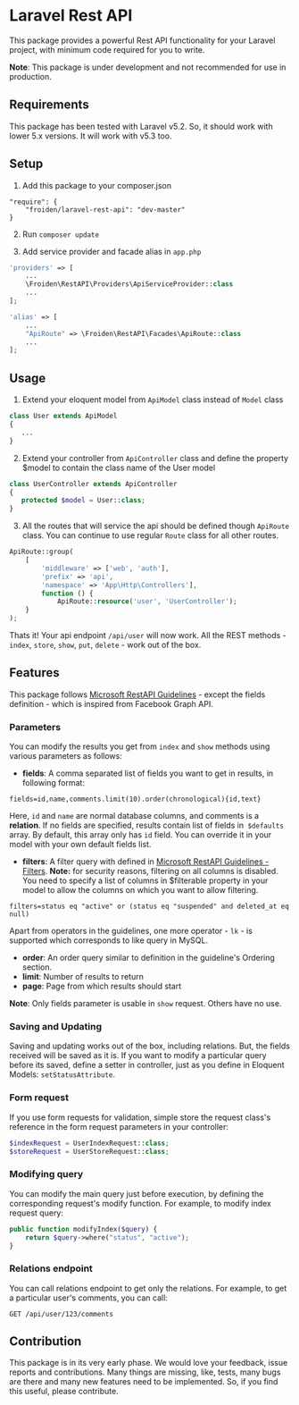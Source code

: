 # Laravel Rest API
This package provides a powerful Rest API functionality for your Laravel project, with minimum code required for you to write.

**Note**: This package is under development and not recommended for use in production.

## Requirements
This package has been tested with Laravel v5.2. So, it should work with lower 5.x versions. It will work with v5.3 too.

## Setup
1) Add this package to your composer.json
```
"require": {
    "froiden/laravel-rest-api": "dev-master"
}
```

2) Run `composer update`

3) Add service provider and facade alias in `app.php`

```PHP
'providers' => [
	...
    \Froiden\RestAPI\Providers\ApiServiceProvider::class
	...
];

'alias' => [
	...
    "ApiRoute" => \Froiden\RestAPI\Facades\ApiRoute::class
	...
];
```

## Usage
1) Extend your eloquent model from `ApiModel` class instead of `Model` class

```PHP
class User extends ApiModel
{
   ...
}
```

2) Extend your controller from `ApiController` class and define the property $model to contain the class name of the User model

```PHP
class UserController extends ApiController
{
   protected $model = User::class;
}
```

3) All the routes that will service the api should be defined though `ApiRoute` class. You can continue to use 
regular `Route` class for all other routes.

```PHP
ApiRoute::group(
	[
		'middleware' => ['web', 'auth'],
		'prefix' => 'api',
		'namespace' => 'App\Http\Controllers'],
		function () {
    		ApiRoute::resource('user', 'UserController');
	}
);
```

Thats it! Your api endpoint `/api/user` will now work. All the REST methods - `index`, `store`, `show`, `put`, `delete` - work out of the box.

## Features

This package follows [Microsoft RestAPI Guidelines](https://github.com/Microsoft/api-guidelines/blob/master/Guidelines.md) - except the fields definition - which is inspired from Facebook Graph API.

### Parameters

You can modify the results you get from `index` and `show` methods using various parameters as follows:

* **fields**: A comma separated list of fields you want to get in results, in following format:

```
fields=id,name,comments.limit(10).order(chronological){id,text}
```

Here, `id` and `name` are normal database columns, and comments is a **relation**. If no fields are specified, results contain list of fields in` $defaults` array. By default, this array only has `id` field. You can override it in your model with your own default fields list.

* **filters**: A filter query with defined in [Microsoft RestAPI Guidelines - Filters](https://github.com/Microsoft/api-guidelines/blob/master/Guidelines.md#97-filtering). **Note:** for security reasons, filtering on all columns is disabled. You need to specify a list of columns in $filterable property in your model to allow the columns on which you want to allow filtering.

```
filters=status eq "active" or (status eq "suspended" and deleted_at eq null)
```
Apart from operators in the guidelines, one more operator - `lk` - is supported which corresponds to like query in MySQL.

* **order**: An order query similar to definition in the guideline's Ordering section.
* **limit**: Number of results to return
* **page**: Page from which results should start

**Note**: Only fields parameter is usable in `show` request. Others have no use.

### Saving and Updating

Saving and updating works out of the box, including relations. But, the fields received will be saved as it is. If you want to modify a particular query before its saved, define a setter in controller, just as you define in Eloquent Models: `setStatusAttribute`.

### Form request

If you use form requests for validation, simple store the request class's reference in the form request parameters in your controller:

```PHP
$indexRequest = UserIndexRequest::class;
$storeRequest = UserStoreRequest::class;
```

### Modifying query

You can modify the main query just before execution, by defining the corresponding request's modify function. For example, to modify index request query:

```PHP
public function modifyIndex($query) {
	return $query->where("status", "active");
}
```

### Relations endpoint

You can call relations endpoint to get only the relations. For example, to get a particular user's comments, you can call:

```
GET /api/user/123/comments
```

## Contribution
This package is in its very early phase. We would love your feedback, issue reports and contributions. Many things are missing, like, tests, many bugs are there and many new features need to be implemented. So, if you find this useful, please contribute.
